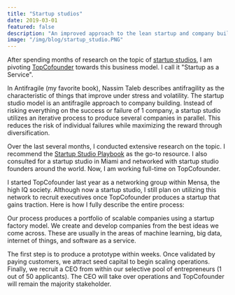 ```yaml
---
title: "Startup studios"
date: 2019-03-01
featured: false
description: "An improved approach to the lean startup and company building"
image: "/img/blog/startup_studio.PNG"
---
```


After spending months of research on the topic of <a href="https://en.wikipedia.org/wiki/Startup_studio">startup studios</a>, I am pivoting <a href="http://www.topcofounder.com/">TopCofounder</a> towards this business model. I call it "Startup as a Service".

In Antifragile (my favorite book), Nassim Taleb describes antifragility as the characteristic of things that improve under stress and volatility. The startup studio model is an antifragile approach to company building. Instead of risking everything on the success or failure of 1 company, a startup studio utilizes an iterative process to produce several companies in parallel. This reduces the risk of individual failures while maximizing the reward through diversification.

Over the last several months, I conducted extensive research on the topic. I recommend the <a href="https://www.amazon.com/Startup-Studio-Playbook-entrepreneurs-framework-ebook/dp/B07NVNYM4C">Startup Studio Playbook</a> as the go-to resource. I also consulted for a startup studio in Miami and networked with startup studio founders around the world. Now, I am working full-time on TopCofounder.

I started TopCofounder last year as a networking group within Mensa, the high IQ society. Although now a startup studio, I still plan on utilizing this network to recruit executives once TopCofounder produces a startup that gains traction. Here is how I fully describe the entire process:

Our process produces a portfolio of scalable companies using a startup factory model. We create and develop companies from the best ideas we come across. These are usually in the areas of machine learning, big data, internet of things, and software as a service.

The first step is to produce a prototype within weeks. Once validated by paying customers, we attract seed capital to begin scaling operations. Finally, we recruit a CEO from within our selective pool of entrepreneurs (1 out of 50 applicants). The CEO will take over operations and TopCofounder will remain the majority stakeholder.